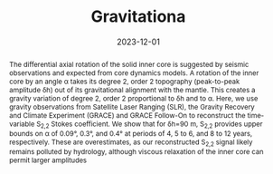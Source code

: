 ---
title: "Gravitationa"
date: 2023-12-01
authors: "**Lecomte, H.**, Rosat, S., Mandea, M. and Dumberry, M."
publication_types: "2"
abstract: "The differential axial rotation of the solid inner core is suggested by seismic observations and expected from core dynamics models. A rotation of the inner core by an angle α takes its degree 2, order 2 topography (peak-to-peak amplitude δh) out of its gravitational alignment with the mantle. This creates a gravity variation of degree 2, order 2 proportional to δh and to α. Here, we use gravity observations from Satellite Laser Ranging (SLR), the Gravity Recovery and Climate Experiment (GRACE) and GRACE Follow-On to reconstruct the time-variable S<sub>2,2</sub> Stokes coefficient. We show that for δh=90 m, S<sub>2,2</sub> provides upper bounds on α of 0.09°, 0.3°, and 0.4° at periods of 4, 5 to 6, and 8 to 12 years, respectively. These are overestimates, as our reconstructed S<sub>2,2</sub> signal likely remains polluted by hydrology, although viscous relaxation of the inner core can permit larger amplitudes"
publication: "Geophysical Research Letters"
info: ", 50, e2023GL104790"
doi: "https://doi.org/10.1029/2023GL104790"
note: ""
folder_name: "Lecomte_2023b"
---